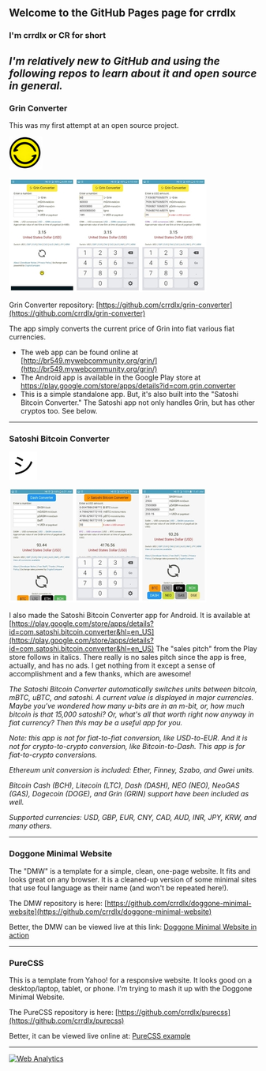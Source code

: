 ## Welcome to the GitHub Pages page for crrdlx

### I'm crrdlx or CR for short

*I'm relatively new to GitHub and using the following repos to learn about it and open source in general.*
----
### Grin Converter

This was my first attempt at an open source project.

![Grin Converter Logo](https://raw.githubusercontent.com/crrdlx/crrdlx.github.io/master/images/grin-converter.png)

![Grin Converter Logo](https://raw.githubusercontent.com/crrdlx/crrdlx.github.io/master/images/grin_app.jpg)

Grin Converter repository: [https://github.com/crrdlx/grin-converter](https://github.com/crrdlx/grin-converter)

The app simply converts the current price of Grin into fiat various fiat currencies.
* The web app can be found online at [http://br549.mywebcommunity.org/grin/](http://br549.mywebcommunity.org/grin/)
* The Android app is available in the Google Play store at <a href="https://play.google.com/store/apps/details?id=com.grin.converter">https://play.google.com/store/apps/details?id=com.grin.converter</a> 
* This is a simple standalone app. But, it's also built into the "Satoshi Bitcoin Converter." The Satoshi app not only handles Grin, but has other cryptos too. See below.

----
### Satoshi Bitcoin Converter

![shi image](https://raw.githubusercontent.com/crrdlx/crrdlx.github.io/master/images/shi.png)

![Grin Converter Logo](https://raw.githubusercontent.com/crrdlx/crrdlx.github.io/master/images/satoshi_app.jpg)

I also made the Satoshi Bitcoin Converter app for Android. It is available at [https://play.google.com/store/apps/details?id=com.satoshi.bitcoin.converter&hl=en_US](https://play.google.com/store/apps/details?id=com.satoshi.bitcoin.converter&hl=en_US) The "sales pitch" from the Play store follows in italics. There really is no sales pitch since the app is free, actually, and has no ads. I get nothing from it except a sense of accomplishment and a few thanks, which are awesome!

*The Satoshi Bitcoin Converter automatically switches units between bitcoin, mBTC, uBTC, and satoshi. A current value is displayed in major currencies. Maybe you've wondered how many u-bits are in an m-bit, or, how much bitcoin is that 15,000 satoshi? Or, what's all that worth right now anyway in fiat currency? Then this may be a useful app for you.*

*Note: this app is not for fiat-to-fiat conversion, like USD-to-EUR. And it is not for crypto-to-crypto conversion, like Bitcoin-to-Dash. This app is for fiat-to-crypto conversions.*

*Ethereum unit conversion is included: Ether, Finney, Szabo, and Gwei units.*

*Bitcoin Cash (BCH), Litecoin (LTC), Dash (DASH), NEO (NEO), NeoGAS (GAS), Dogecoin (DOGE), and Grin (GRIN) support have been included as well.*

*Supported currencies: USD, GBP, EUR, CNY, CAD, AUD, INR, JPY, KRW, and many others.*

----
### Doggone Minimal Website

The "DMW" is a template for a simple, clean, one-page website. It fits and looks great on any browser. It is a cleaned-up version of some minimal sites that use foul language as their name (and won't be repeated here!).

The DMW repository is here: [https://github.com/crrdlx/doggone-minimal-website](https://github.com/crrdlx/doggone-minimal-website)

Better, the DMW can be viewed live at this link: [Doggone Minimal Website in action](https://crrdlx.github.io/pages/dmw.html)

----
### PureCSS
This is a template from Yahoo! for a responsive website. It looks good on a desktop/laptop, tablet, or phone. I'm trying to mash it up with the Doggone Minimal Website.

The PureCSS repository is here: [https://github.com/crrdlx/purecss](https://github.com/crrdlx/purecss)

Better, it can be viewed live online at: [PureCSS example](http://br549.mywebcommunity.org/pure/)

----
<!-- Default Statcounter code for crrdlx.github.io
https://crrdlx.github.io/ -->
<script type="text/javascript">
var sc_project=12155963; 
var sc_invisible=1; 
var sc_security="a6daac1f"; 
</script>
<script type="text/javascript"
src="https://www.statcounter.com/counter/counter.js"
async></script>
<noscript><div class="statcounter"><a title="Web Analytics"
href="https://statcounter.com/" target="_blank"><img
class="statcounter"
src="https://c.statcounter.com/12155963/0/a6daac1f/1/"
alt="Web Analytics"></a></div></noscript>
<!-- End of Statcounter Code -->
